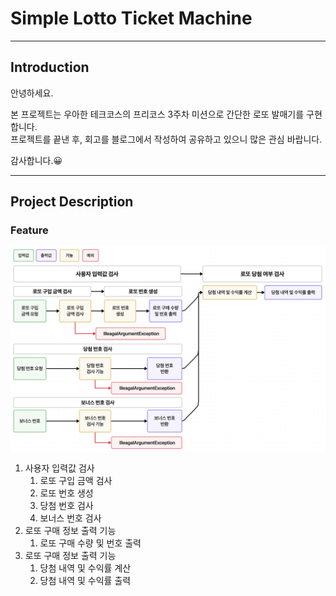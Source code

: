 # Simple Lotto Ticket Machine

---
## Introduction
안녕하세요. 

본 프로젝트는 우아한 테크코스의 프리코스 3주차 미션으로 간단한 로또 발매기를 구현합니다.  
프로젝트를 끝낸 후, 회고를 블로그에서 작성하여 공유하고 있으니 많은 관심 바랍니다.

감사합니다.😀

---
## Project Description
### Feature
![lotto_feature_flow.png](attachments/lotto_feature_flow.png)

1. 사용자 입력값 검사
   1. 로또 구입 금액 검사
   2. 로또 번호 생성
   3. 당첨 번호 검사
   4. 보너스 번호 검사
2. 로또 구매 정보 출력 기능
   1. 로또 구매 수량 및 번호 출력
3. 로또 구매 정보 출력 기능
   1. 당첨 내역 및 수익률 계산
   2. 당첨 내역 및 수익률 출력